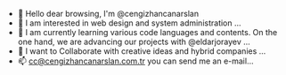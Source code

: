 - 👋 Hello dear browsing, I'm @cengizhancanarslan
- 👀 I am interested in web design and system administration ...
- 🌱 I am currently learning various code languages and contents. On the one hand, we are advancing our projects with @eldarjorayev ...
- 💞️ I want to Collaborate with creative ideas and hybrid companies ...
- 📫 cc@cengizhancanarslan.com.tr you can send me an e-mail...

<!---
cengizhancanarslan/cengizhancanarslan is a ✨ special ✨ repository because its `README.md` (this file) appears on your GitHub profile.
You can click the Preview link to take a look at your changes.
--->

